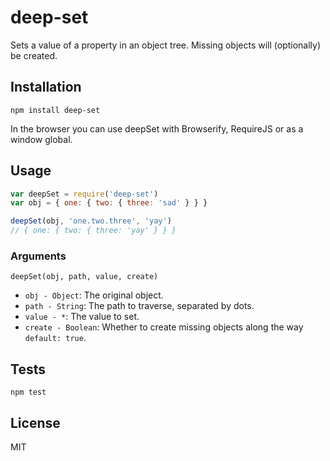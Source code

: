 # deep-set

Sets a value of a property in an object tree. Missing objects will (optionally) be created.

## Installation

    npm install deep-set

In the browser you can use deepSet with Browserify, RequireJS or as a window global.

## Usage

```js
var deepSet = require('deep-set')
var obj = { one: { two: { three: 'sad' } } }

deepSet(obj, 'one.two.three', 'yay')
// { one: { two: { three: 'yay' } } }
```

### Arguments

`deepSet(obj, path, value, create)`

- `obj - Object`: The original object.
- `path - String`: The path to traverse, separated by dots.
- `value - *`: The value to set.
- `create - Boolean`: Whether to create missing objects along the way `default: true`.

## Tests

    npm test


## License

MIT

